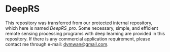 # DeepRS
This repository was transferred from our protected internal repository, which here is named *DeepRS_pro*. Some necessary, simple, and efficient remote sensing processing programs with deep learning are provided in this repository. If there is any commercial application requirement, please contact me through e-mail: dymwan@gmail.com.

